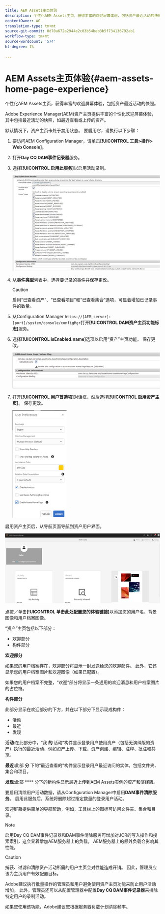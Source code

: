 ```yaml
---
title: AEM Assets主页体验
description: 个性化AEM Assets主页，获得丰富的欢迎屏幕体验，包括资产最近活动的快照。
contentOwner: AG
translation-type: tm+mt
source-git-commit: 0d70a672a2944e2c03b54beb3b5f734136792ab1
workflow-type: tm+mt
source-wordcount: '574'
ht-degree: 1%

---
```



# AEM Assets主页体验{#aem-assets-home-page-experience}

个性化AEM Assets主页，获得丰富的欢迎屏幕体验，包括资产最近活动的快照。

Adobe Experience Manager(AEM)资产主页提供丰富的个性化欢迎屏幕体验，其中包括最近活动的快照，如最近查看或上传的资产。

默认情况下，资产主页卡处于禁用状态。 要启用它，请执行以下步骤：

1. 要访问AEM Configuration Manager，请单击&#x200B;**[!UICONTROL 工具>操作> Web Console]**。
1. 打开&#x200B;**Day CQ DAM事件记录器**&#x200B;服务。
1. 选择&#x200B;**[!UICONTROL 启用此服务]**&#x200B;以启用活动录制。

   ![chlimage_1-250](assets/chlimage_1-250.png)

1. 从&#x200B;**事件类型**&#x200B;列表中，选择要记录的事件并保存更改。

   >[!CAUTION]
   >
   >启用“已查看资产”、“已查看项目”和“已查看集合”选项，可显着增加已记录事件的数量。

1. 从Configuration Manager `https://[AEM_server]:[port]/system/console/configMgr`打开&#x200B;**[!UICONTROL DAM资产主页功能标志]**&#x200B;服务。
1. 选择&#x200B;**[!UICONTROL isEnabled.name]**&#x200B;选项以启用“资产”主页功能。 保存更改。

   ![chlimage_1-251](assets/chlimage_1-251.png)

1. 打开&#x200B;**[!UICONTROL 用户首选项]**&#x200B;对话框，然后选择&#x200B;**[!UICONTROL 启用资产主页]**。 保存更改。

   ![user_preferences](assets/user_preferences.png)

启用资产主页后，从导航页面导航到资产用户界面。

![home_page](assets/home_page.png)

点按／单击&#x200B;**[!UICONTROL 单击此处配置您的体验链接]**&#x200B;以添加您的用户名、背景图像和用户档案图像。

“资产”主页包括以下部分：

* 欢迎部分
* 构件部分

**欢迎部分**

如果您的用户档案存在，欢迎部分将显示一封发送给您的欢迎邮件。 此外，它还显示您的用户档案图片和欢迎图像（如果已配置）。

如果您的用户档案不完整，“欢迎”部分将显示一条通用的欢迎消息和用户档案图片的占位符。

**构件部分**

此部分显示在欢迎部分的下方，并在以下部分下显示现成构件：

* 活动
* 最近
* 发现

**活动**:在此部分中，“我 **的** 活动”构件显示登录用户使用资产（包括无演绎版的资产）执行的最近活动，例如资产上传、下载、资产创建、编辑、注释、批注和共享。

**最近**:此部 **分** 下的“最近查看的”构件显示登录用户最近访问的实体，包括文件夹、集合和项目。

**发现**:此部 **** 分下的新构件显示最近上传到AEM Assets实例的资产和演绎版。

要启用清除用户活动数据，请从Configuration Manager中启用&#x200B;**DAM事件清除服务**。 启用此服务后，系统将删除超过指定数量的登录用户活动。

欢迎屏幕提供简单的导航帮助，例如，工具栏上的图标可访问文件夹、集合和目录。

>[!NOTE]
>
>启用Day CQ DAM事件记录器和DAM事件清除服务可增加对JCR的写入操作和搜索索引，这会显着增加AEM服务器上的负载。 AEM服务器上的额外负载会影响其性能。

>[!CAUTION]
>
>捕获、过滤和清除资产活动所需的用户主页会对性能造成开销。 因此，管理员应该为主页用户有效配置目标。
>
>Adobe建议执行批量操作的管理员和用户避免使用资产主页功能来防止用户活动增加。 此外，管理员还可以从配置管理器中配置&#x200B;**Day CQ DAM事件记录器**&#x200B;来排除特定用户的录制活动。
>
>如果您使用该功能，Adobe建议您根据服务器负载计划清除频率。
